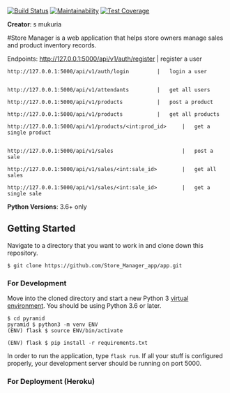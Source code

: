 [![Build Status](https://travis-ci.org/Mukuria-Samuel/Store_Manager_app.svg?branch=Challenge-2)](https://travis-ci.org/Mukuria-Samuel/Store_Manager_app)
[![Maintainability](https://api.codeclimate.com/v1/badges/a99a88d28ad37a79dbf6/maintainability)](https://codeclimate.com/github/codeclimate/codeclimate/maintainability)
[![Test Coverage](https://api.codeclimate.com/v1/badges/a99a88d28ad37a79dbf6/test_coverage)](https://codeclimate.com/github/codeclimate/codeclimate/test_coverage)

**Creator**: s mukuria

#Store Manager is a web application that helps store owners manage sales and product inventory records.

Endpoints:
   	http://127.0.0.1:5000/api/v1/auth/register 		|	register a user
   	
   	http://127.0.0.1:5000/api/v1/auth/login 		|	login a user
   	
   
   	http://127.0.0.1:5000/api/v1/attendants 		|	get all users
   	
   	http://127.0.0.1:5000/api/v1/products 			|	post a product
   
   	http://127.0.0.1:5000/api/v1/products	 		|	get all products
	
	http://127.0.0.1:5000/api/v1/products/<int:prod_id>		|	get a single product
   	
   
   	http://127.0.0.1:5000/api/v1/sales 						|	post a sale
   	
   	http://127.0.0.1:5000/api/v1/sales/<int:sale_id> 		|	get all sales
   	
   	http://127.0.0.1:5000/api/v1/sales/<int:sale_id> 		|	get a single sale
   
 
 **Python Versions**: 3.6+ only
 
 ## Getting Started
 
 Navigate to a directory that you want to work in and clone down this repository.
 
 ```
 $ git clone https://github.com/Store_Manager_app/app.git
 ```
 
 ### For Development
 
 Move into the cloned directory and start a new Python 3 [virtual environment](https://docs.python.org/3/tutorial/venv.html). You should be using Python 3.6 or later.
 
 ```
 $ cd pyramid
 pyramid $ python3 -m venv ENV
 (ENV) flask $ source ENV/bin/activate
 ```
 
 ```
 (ENV) flask $ pip install -r requirements.txt
 ```
 
 In order to run the application, type `flask run`.
 If all your stuff is configured properly, your development server should be running on port 5000.
 
 ### For Deployment (Heroku)
 